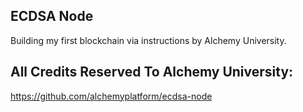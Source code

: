 ## ECDSA Node

Building my first blockchain via instructions by Alchemy University.


## All Credits Reserved To Alchemy University: 
https://github.com/alchemyplatform/ecdsa-node